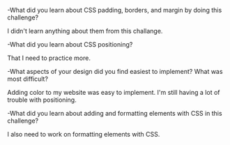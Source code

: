 -What did you learn about CSS padding, borders, and margin by doing this challenge?

I didn't learn anything about them from this challange.

-What did you learn about CSS positioning?

That I need to practice more. 

-What aspects of your design did you find easiest to implement? What was most difficult?

Adding color to my website was easy to implement. I'm still having a lot of trouble with positioning. 

-What did you learn about adding and formatting elements with CSS in this challenge?

I also need to work on formatting elements with CSS.